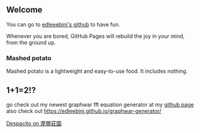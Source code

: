## Welcome

You can go to [edleeebinj's github](https://github.com/edleebinj/) to have fun.

Whenever you are bored, GitHub Pages will rebuild the joy in your mind, from the ground up.

### Mashed potato

Mashed potato is a lightweight and easy-to-use food. It includes nothing.

## 1+1=2!?
go check out my newest graphwar fft equation generator at my [github page](https://github.com/edleebinj)
also check out https://edleebinj.github.io/graphwar-generator/

[Despacito on 摩爾莊園](https://www.youtube.com/watch?v=zXVp4KZaXyk&ab_channel=Ouob)




